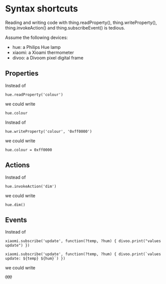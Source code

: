 # Syntax shortcuts

Reading and writing code with thing.readProperty(), thing.writeProperty(), thing.invokeAction() and thing.subscribeEvent() is tedious.

Assume the following devices:

* hue: a Philips Hue lamp
* xiaomi: a Xioami thermometer
* divoo: a Divoom pixel digital frame

## Properties

Instead of

````
hue.readProperty('colour')
````

we could write

````
hue.colour
````

Instead of

````
hue.writeProperty('colour', '0xff0000')
````

we could write

````
hue.colour = 0xff0000
````

## Actions

Instead of

````
hue.invokeAction('dim')
````

we could write

````
hue.dim()
````

## Events

Instead of

````
xiaomi.subscribe('update', function(?temp, ?hum) { divoo.print("values update") })

xiaomi.subscribe('update', function(?temp, ?hum) { divoo.print(`values update: ${temp} ${hum}`) })
````

we could write

````
@@@
````